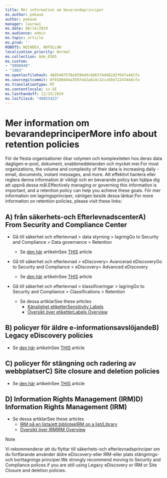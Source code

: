 ```yaml
---
title: Mer information om bevarandeprinciper
ms.author: pebaum
author: pebaum
manager: laurawi
ms.date: 08/14/2019
ms.audience: admin
ms.topic: article
ms.prod: ''
ROBOTS: NOINDEX, NOFOLLOW
localization_priority: Normal
ms.collection: Adm_O365
ms.custom:
- "9000048"
- "1983"
ms.openlocfilehash: 4885407578e959bddcdd8374d482d2f6d7a461fe
ms.sourcegitcommit: 0f0186044a3597e42ad14c32ca58e7224344dcfa
ms.translationtype: MT
ms.contentlocale: sv-SE
ms.lasthandoff: 12/15/2019
ms.locfileid: "40053423"
---
```

# <a name="more-info-about-retention-policies"></a><span data-ttu-id="d41c7-102">Mer information om bevarandeprinciper</span><span class="sxs-lookup"><span data-stu-id="d41c7-102">More info about retention policies</span></span>

<span data-ttu-id="d41c7-103">För de flesta organisationer ökar volymen och komplexiteten hos deras data dagligen-e-post, dokument, snabbmeddelanden och mycket mer.</span><span class="sxs-lookup"><span data-stu-id="d41c7-103">For most organizations, the volume and complexity of their data is increasing daily - email, documents, instant messages, and more.</span></span> <span data-ttu-id="d41c7-104">Att effektivt hantera eller reglera denna information är viktigt och en bevarande policy kan hjälpa dig att uppnå dessa mål.</span><span class="sxs-lookup"><span data-stu-id="d41c7-104">Effectively managing or governing this information is important, and a retention policy can help you achieve these goals.</span></span> <span data-ttu-id="d41c7-105">För mer information om lagringsprinciper, vänligen besök dessa länkar:</span><span class="sxs-lookup"><span data-stu-id="d41c7-105">For more information on retention policies, please visit these links:</span></span>

## <a name="a-from-security-and-compliance-center"></a><span data-ttu-id="d41c7-106">A) från säkerhets-och Efterlevnadscenter</span><span class="sxs-lookup"><span data-stu-id="d41c7-106">A) From Security and Compliance Center</span></span>

- <span data-ttu-id="d41c7-107">Gå till säkerhet och efterlevnad > data styrning > lagring</span><span class="sxs-lookup"><span data-stu-id="d41c7-107">Go to Security and Compliance > Data governance > Retention</span></span>
  - <span data-ttu-id="d41c7-108">Se [den här](https://docs.microsoft.com/office365/securitycompliance/retention-policies) artikeln</span><span class="sxs-lookup"><span data-stu-id="d41c7-108">See [THIS](https://docs.microsoft.com/office365/securitycompliance/retention-policies) article</span></span>

- <span data-ttu-id="d41c7-109">Gå till säkerhet och efterlevnad > eDiscovery> Avancerad eDiscovery</span><span class="sxs-lookup"><span data-stu-id="d41c7-109">Go to Security and Compliance > eDiscovery> Advanced eDiscovery</span></span> 
  - <span data-ttu-id="d41c7-110">Se [den här](https://docs.microsoft.com/office365/securitycompliance/ediscovery-cases) artikeln</span><span class="sxs-lookup"><span data-stu-id="d41c7-110">See [THIS](https://docs.microsoft.com/office365/securitycompliance/ediscovery-cases) article</span></span>

- <span data-ttu-id="d41c7-111">Gå till säkerhet och efterlevnad > klassificeringar > lagring</span><span class="sxs-lookup"><span data-stu-id="d41c7-111">Go to Security and Compliance > Classifications > Retention</span></span>
  - <span data-ttu-id="d41c7-112">Se dessa artiklar</span><span class="sxs-lookup"><span data-stu-id="d41c7-112">See these articles</span></span>
    - [<span data-ttu-id="d41c7-113">Känslighet etiketter</span><span class="sxs-lookup"><span data-stu-id="d41c7-113">Sensitivity Labels</span></span>](https://docs.microsoft.com/office365/securitycompliance/sensitivity-labels)
    - [<span data-ttu-id="d41c7-114">Översikt över etiketter</span><span class="sxs-lookup"><span data-stu-id="d41c7-114">Labels Overview</span></span>](https://docs.microsoft.com/office365/securitycompliance/labels)

## <a name="b-legacy-ediscovery-policies"></a><span data-ttu-id="d41c7-115">B) policyer för äldre e-informationsavslöjande</span><span class="sxs-lookup"><span data-stu-id="d41c7-115">B) Legacy eDiscovery policies</span></span>

- <span data-ttu-id="d41c7-116">Se [den här](https://support.office.com/article/Set-up-an-eDiscovery-Center-in-SharePoint-Online-A18F8975-AA7F-43B4-A7D6-001D14744D8E) artikeln</span><span class="sxs-lookup"><span data-stu-id="d41c7-116">See [THIS](https://support.office.com/article/Set-up-an-eDiscovery-Center-in-SharePoint-Online-A18F8975-AA7F-43B4-A7D6-001D14744D8E) article</span></span>

## <a name="c-site-closure-and-deletion-policies"></a><span data-ttu-id="d41c7-117">C) policyer för stängning och radering av webbplatser</span><span class="sxs-lookup"><span data-stu-id="d41c7-117">C) Site closure and deletion policies</span></span>

- <span data-ttu-id="d41c7-118">Se [den här](https://support.office.com/article/Use-policies-for-site-closure-and-deletion-A8280D82-27FD-48C5-9ADF-8A5431208BA5) artikeln</span><span class="sxs-lookup"><span data-stu-id="d41c7-118">See [THIS](https://support.office.com/article/Use-policies-for-site-closure-and-deletion-A8280D82-27FD-48C5-9ADF-8A5431208BA5) article</span></span>  

## <a name="d-information-rights-management-irm"></a><span data-ttu-id="d41c7-119">D) Information Rights Management (IRM)</span><span class="sxs-lookup"><span data-stu-id="d41c7-119">D) Information Rights Management (IRM)</span></span>

- <span data-ttu-id="d41c7-120">Se dessa artiklar</span><span class="sxs-lookup"><span data-stu-id="d41c7-120">See these articles</span></span>
  - [<span data-ttu-id="d41c7-121">IRM på en lista/ett bibliotek</span><span class="sxs-lookup"><span data-stu-id="d41c7-121">IRM on a list/Library</span></span>](https://support.office.com/article/apply-information-rights-management-to-a-list-or-library-3bdb5c4e-94fc-4741-b02f-4e7cc3c54aa1)
  - [<span data-ttu-id="d41c7-122">Översikt över IRM</span><span class="sxs-lookup"><span data-stu-id="d41c7-122">IRM Overview</span></span>](https://support.office.com/article/create-and-apply-information-management-policies-eb501fe9-2ef6-4150-945a-65a6451ee9e9)

> [!Note]
> <span data-ttu-id="d41c7-123">Vi rekommenderar att du flyttar till säkerhets-och efterlevnadsprinciper om du fortfarande använder äldre eDiscovery-eller IRM-eller plats stängnings-och borttagnings principer.</span><span class="sxs-lookup"><span data-stu-id="d41c7-123">We strongly recommend moving to Security and Compliance polices if you are still using Legacy eDiscovery or IRM or Site Closure and deletion policies.</span></span>
